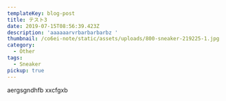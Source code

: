 ```yaml
---
templateKey: blog-post
title: テスト3
date: 2019-07-15T08:56:39.423Z
description: 'aaaaaarvrbarbarbarbz '
thumbnail: /co6ei-note/static/assets/uploads/800-sneaker-219225-1.jpg
category:
  - Other
tags:
  - Sneaker
pickup: true
---
```

aergsgndhfb xxcfgxb
